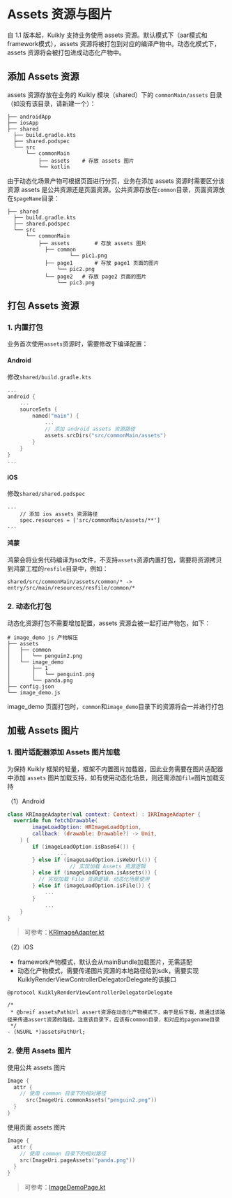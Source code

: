 # Assets 资源与图片
自 1.1 版本起，Kuikly 支持业务使用 assets 资源。默认模式下（aar模式和framework模式），assets 资源将被打包到对应的编译产物中。动态化模式下，assets 资源将会被打包进成动态化产物中。

## 添加 Assets 资源

assets 资源存放在业务的 Kuikly 模块（shared）下的 `commonMain/assets` 目录（如没有该目录，请新建一个）：

```shell
├── androidApp
├── iosApp
├── shared
  ├── build.gradle.kts
  ├── shared.podspec
  └── src
      └── commonMain
          ├── assets 	# 存放 assets 图片
          └── kotlin
```

由于动态化场景产物可根据页面进行分页，业务在添加 assets 资源时需要区分该资源 assets 是公共资源还是页面资源。公共资源存放在`common`目录，页面资源放在`$pageName`目录：

```shell
├── shared
  ├── build.gradle.kts
  ├── shared.podspec
  └── src
      └── commonMain
          ├── assets 		# 存放 assets 图片
            ├── common
         			└── pic1.png   	
            ├── page1		# 存放 page1 页面的图片
            	└── pic2.png   	
            └── page2   # 存放 page2 页面的图片      
            	└── pic3.png   	
```

## 打包 Assets 资源

### 1. 内置打包

业务首次使用`assets`资源时，需要修改下编译配置：

#### Android

修改`shared/build.gradle.kts`

```kotlin
...
android {
	...
	sourceSets {
		named("main") {
			...
			// 添加 android assets 资源路径
			assets.srcDirs("src/commonMain/assets")
		}
	}
}
...
```

#### iOS

修改`shared/shared.podspec`

```shell
...
	// 添加 ios assets 资源路径
	spec.resources = ['src/commonMain/assets/**']
...
```

#### 鸿蒙
鸿蒙会将业务代码编译为so文件，不支持`assets`资源内置打包，需要将资源拷贝到鸿蒙工程的`resfile`目录中，例如：
```
shared/src/commonMain/assets/common/* -> entry/src/main/resources/resfile/common/*
```

### 2. 动态化打包

动态化资源打包不需要增加配置，assets 资源会被一起打进产物包，如下：

```shell
# image_demo js 产物解压
├── assets
│   ├── common
│   │   └── penguin2.png
│   └── image_demo
│       ├── 1
│       │   └── penguin1.png
│       └── panda.png
├── config.json
└── image_demo.js
```

image_demo 页面打包时，`common`和`image_demo`目录下的资源将会一并进行打包

## 加载 Assets 图片

### 1. 图片适配器添加 Assets 图片加载

为保持 Kuikly 框架的轻量，框架不内置图片加载器，因此业务需要在图片适配器中添加 `assets` 图片加载支持，如有使用动态化场景，则还需添加`file`图片加载支持

（1）Android

```kotlin
class KRImageAdapter(val context: Context) : IKRImageAdapter {
  override fun fetchDrawable(
        imageLoadOption: HRImageLoadOption,
        callback: (drawable: Drawable?) -> Unit,
    ) {
        if (imageLoadOption.isBase64()) {
       			...
        } else if (imageLoadOption.isWebUrl()) {
					// 实现加载 Assets 资源逻辑
        } else if (imageLoadOption.isAssets()) {	
          // 实现加载 File 资源逻辑，动态化场景使用
        } else if (imageLoadOption.isFile()) {		
          	...
        }
    		...
    }
}
```

> 可参考：[KRImageAdapter.kt](https://github.com/Tencent-TDS/KuiklyUI/blob/main/androidApp/src/main/java/com/tencent/kuikly/android/demo/adapter/KRImageAdapter.kt)

（2）iOS

* framework产物模式，默认会从mainBundle加载图片，无需适配
* 动态化产物模式，需要传递图片资源的本地路径给到sdk，需要实现KuiklyRenderViewControllerDelegatorDelegate的该接口

```oc
@protocol KuiklyRenderViewControllerDelegatorDelegate

/*
 * @breif assetsPathUrl assert资源在动态化产物模式下，由于是后下载，故通过该路径来传递assert资源的路径。注意该目录下，应该有common目录，和对应的pagename目录
 */
- (NSURL *)assetsPathUrl;
```

### 2. 使用 Assets 图片

使用公共 assets 图片

```kotlin
Image {
  attr {
  	// 使用 common 目录下的相对路径
	  src(ImageUri.commonAssets("penguin2.png"))
  }  
}
```

使用页面 assets 图片

```kotlin
Image {
  attr {
  	// 使用 common 目录下的相对路径
  	src(ImageUri.pageAssets("panda.png"))
  }  
}
```

> 可参考：[ImageDemoPage.kt](https://github.com/Tencent-TDS/KuiklyUI/blob/main/demo/src/commonMain/kotlin/com/tencent/kuikly/demo/pages/demo/ImageDemoPage.kt)
